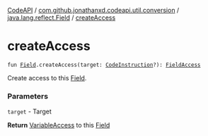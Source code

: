[CodeAPI](../../index.md) / [com.github.jonathanxd.codeapi.util.conversion](../index.md) / [java.lang.reflect.Field](index.md) / [createAccess](.)

# createAccess

`fun `[`Field`](http://docs.oracle.com/javase/6/docs/api/java/lang/reflect/Field.html)`.createAccess(target: `[`CodeInstruction`](../../com.github.jonathanxd.codeapi/-code-instruction.md)`?): `[`FieldAccess`](../../com.github.jonathanxd.codeapi.base/-field-access/index.md)

Create access to this [Field](http://docs.oracle.com/javase/6/docs/api/java/lang/reflect/Field.html).

### Parameters

`target` - Target

**Return**
[VariableAccess](../../com.github.jonathanxd.codeapi.base/-variable-access/index.md) to this [Field](http://docs.oracle.com/javase/6/docs/api/java/lang/reflect/Field.html)


